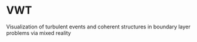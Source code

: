# VWT
Visualization of turbulent events and coherent structures in boundary layer problems via mixed reality

